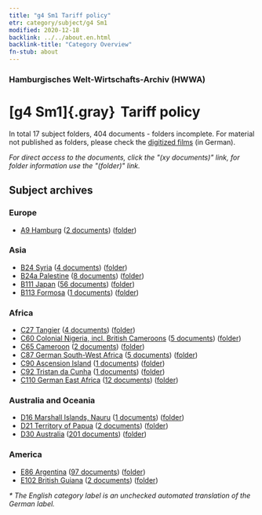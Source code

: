 ```yaml
---
title: "g4 Sm1 Tariff policy"
etr: category/subject/g4 Sm1
modified: 2020-12-18
backlink: ../../about.en.html
backlink-title: "Category Overview"
fn-stub: about
---
```


### Hamburgisches Welt-Wirtschafts-Archiv (HWWA)
# [g4 Sm1]{.gray}&#8201; Tariff policy&#160; 





In total 17 subject folders, 404 documents - folders incomplete.
For material not published as folders, please check the [digitized films](/film/h1_sh) (in German).

_For direct access to the documents, click the "(xy documents)" link, for folder information use the "(folder)" link._

## Subject archives



### Europe

- [A9 Hamburg](../../../geo/about.en.html#A9) (<a href="https://dfg-viewer.de/show/?tx_dlf[id]=https://pm20.zbw.eu/mets/sh/1409xx/140905/1634xx/163419/public.mets.en.xml" target="_blank">2 documents</a>) ([folder](http://purl.org/pressemappe20/folder/sh/140905,163419))

### Asia

- [B24 Syria](../../../geo/about.en.html#B24) (<a href="https://dfg-viewer.de/show/?tx_dlf[id]=https://pm20.zbw.eu/mets/sh/1411xx/141114/1634xx/163419/public.mets.en.xml" target="_blank">4 documents</a>) ([folder](http://purl.org/pressemappe20/folder/sh/141114,163419))
- [B24a Palestine](../../../geo/about.en.html#B24a) (<a href="https://dfg-viewer.de/show/?tx_dlf[id]=https://pm20.zbw.eu/mets/sh/1411xx/141115/1634xx/163419/public.mets.en.xml" target="_blank">8 documents</a>) ([folder](http://purl.org/pressemappe20/folder/sh/141115,163419))
- [B111 Japan](../../../geo/about.en.html#B111) (<a href="https://dfg-viewer.de/show/?tx_dlf[id]=https://pm20.zbw.eu/mets/sh/1412xx/141272/1634xx/163419/public.mets.en.xml" target="_blank">56 documents</a>) ([folder](http://purl.org/pressemappe20/folder/sh/141272,163419))
- [B113 Formosa](../../../geo/about.en.html#B113) (<a href="https://dfg-viewer.de/show/?tx_dlf[id]=https://pm20.zbw.eu/mets/sh/1412xx/141274/1634xx/163419/public.mets.en.xml" target="_blank">1 documents</a>) ([folder](http://purl.org/pressemappe20/folder/sh/141274,163419))

### Africa

- [C27 Tangier](../../../geo/about.en.html#C27) (<a href="https://dfg-viewer.de/show/?tx_dlf[id]=https://pm20.zbw.eu/mets/sh/1413xx/141360/1634xx/163419/public.mets.en.xml" target="_blank">4 documents</a>) ([folder](http://purl.org/pressemappe20/folder/sh/141360,163419))
- [C60 Colonial Nigeria, incl. British Cameroons](../../../geo/about.en.html#C60) (<a href="https://dfg-viewer.de/show/?tx_dlf[id]=https://pm20.zbw.eu/mets/sh/1414xx/141409/1634xx/163419/public.mets.en.xml" target="_blank">5 documents</a>) ([folder](http://purl.org/pressemappe20/folder/sh/141409,163419))
- [C65 Cameroon](../../../geo/about.en.html#C65) (<a href="https://dfg-viewer.de/show/?tx_dlf[id]=https://pm20.zbw.eu/mets/sh/1414xx/141410/1634xx/163419/public.mets.en.xml" target="_blank">2 documents</a>) ([folder](http://purl.org/pressemappe20/folder/sh/141410,163419))
- [C87 German South-West Africa](../../../geo/about.en.html#C87) (<a href="https://dfg-viewer.de/show/?tx_dlf[id]=https://pm20.zbw.eu/mets/sh/1414xx/141450/1634xx/163419/public.mets.en.xml" target="_blank">5 documents</a>) ([folder](http://purl.org/pressemappe20/folder/sh/141450,163419))
- [C90 Ascension Island](../../../geo/about.en.html#C90) (<a href="https://dfg-viewer.de/show/?tx_dlf[id]=https://pm20.zbw.eu/mets/sh/1414xx/141451/1634xx/163419/public.mets.en.xml" target="_blank">1 documents</a>) ([folder](http://purl.org/pressemappe20/folder/sh/141451,163419))
- [C92 Tristan da Cunha](../../../geo/about.en.html#C92) (<a href="https://dfg-viewer.de/show/?tx_dlf[id]=https://pm20.zbw.eu/mets/sh/1414xx/141453/1634xx/163419/public.mets.en.xml" target="_blank">1 documents</a>) ([folder](http://purl.org/pressemappe20/folder/sh/141453,163419))
- [C110 German East Africa](../../../geo/about.en.html#C110) (<a href="https://dfg-viewer.de/show/?tx_dlf[id]=https://pm20.zbw.eu/mets/sh/1414xx/141471/1634xx/163419/public.mets.en.xml" target="_blank">12 documents</a>) ([folder](http://purl.org/pressemappe20/folder/sh/141471,163419))

### Australia and Oceania

- [D16 Marshall Islands, Nauru](../../../geo/about.en.html#D16) (<a href="https://dfg-viewer.de/show/?tx_dlf[id]=https://pm20.zbw.eu/mets/sh/1416xx/141616/1634xx/163419/public.mets.en.xml" target="_blank">1 documents</a>) ([folder](http://purl.org/pressemappe20/folder/sh/141616,163419))
- [D21 Territory of Papua](../../../geo/about.en.html#D21) (<a href="https://dfg-viewer.de/show/?tx_dlf[id]=https://pm20.zbw.eu/mets/sh/1416xx/141620/1634xx/163419/public.mets.en.xml" target="_blank">2 documents</a>) ([folder](http://purl.org/pressemappe20/folder/sh/141620,163419))
- [D30 Australia](../../../geo/about.en.html#D30) (<a href="https://dfg-viewer.de/show/?tx_dlf[id]=https://pm20.zbw.eu/mets/sh/1416xx/141621/1634xx/163419/public.mets.en.xml" target="_blank">201 documents</a>) ([folder](http://purl.org/pressemappe20/folder/sh/141621,163419))

### America

- [E86 Argentina](../../../geo/about.en.html#E86) (<a href="https://dfg-viewer.de/show/?tx_dlf[id]=https://pm20.zbw.eu/mets/sh/1416xx/141692/1634xx/163419/public.mets.en.xml" target="_blank">97 documents</a>) ([folder](http://purl.org/pressemappe20/folder/sh/141692,163419))
- [E102 British Guiana](../../../geo/about.en.html#E102) (<a href="https://dfg-viewer.de/show/?tx_dlf[id]=https://pm20.zbw.eu/mets/sh/1417xx/141700/1634xx/163419/public.mets.en.xml" target="_blank">2 documents</a>) ([folder](http://purl.org/pressemappe20/folder/sh/141700,163419))


_* The English category label is an unchecked automated translation of the German label._


